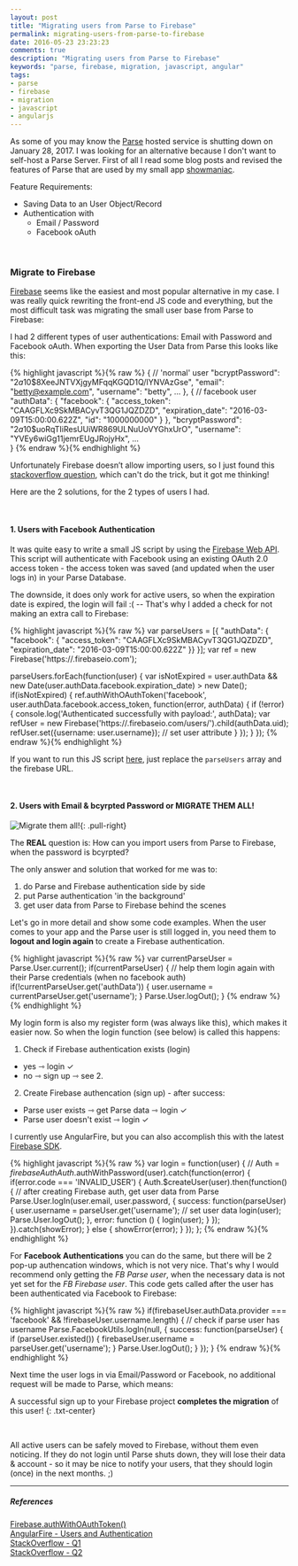 ```yaml
---
layout: post
title: "Migrating users from Parse to Firebase"
permalink: migrating-users-from-parse-to-firebase
date: 2016-05-23 23:23:23
comments: true
description: "Migrating users from Parse to Firebase"
keywords: "parse, firebase, migration, javascript, angular"
tags:
- parse
- firebase
- migration
- javascript
- angularjs
---
```


As some of you may know the [Parse](https://www.parse.com) hosted service is shutting down on January 28, 2017. I was looking for an alternative because I don't want to self-host a Parse Server. First of all I read some blog posts and revised the features of Parse that are used by my small app [showmaniac](http://showmaniac.org). 

Feature Requirements:

* Saving Data to an User Object/Record
* Authentication with
  * Email / Password
  * Facebook oAuth

<br>

### Migrate to Firebase 

[Firebase](https://www.firebase.com/) seems like the easiest and most popular alternative in my case. I was really quick rewriting the front-end JS code and everything, but the most difficult task was migrating the small user base from Parse to Firebase:

I had 2 different types of user authentications: Email with Password and Facebook oAuth. When exporting the User Data from Parse this looks like this: 

{% highlight javascript %}{% raw %}
{  // 'normal' user
  "bcryptPassword": "$2a$10$8XeeJNTVXjgyMFqqKGQD1Q/IYNVAzGse",
  "email": "betty@example.com",
  "username": "betty",
  ...
}, { // facebook user
  "authData": {
    "facebook": {
      "access_token": "CAAGFLXc9SkMBACyvT3QG1JQZDZD",
      "expiration_date": "2016-03-09T15:00:00.622Z",
      "id": "1000000000"
    }
  },
  "bcryptPassword": "$2a$10$uoRqTIiResUUiWR869ULNuUoVYGhxUrO",
  "username": "YVEy6wiGg11jemrEUgJRojyHx",
  ...  
}
{% endraw %}{% endhighlight %}


Unfortunately Firebase doesn’t allow importing users, so I just found this [stackoverflow question](http://stackoverflow.com/questions/16053273/firebase-import-users-from-existing-app), which can't do the trick, but it got me thinking!

Here are the 2 solutions, for the 2 types of users I had. 

<br>

#### 1. Users with Facebook Authentication

It was quite easy to write a small JS script by using the [Firebase Web API](https://www.firebase.com/docs/web/api/firebase/authwithoauthtoken.html). This script will authenticate with Facebook using an existing OAuth 2.0 access token - the access token was saved (and updated when the user logs in) in your Parse Database. 

The downside, it does only work for active users, so when the expiration date is expired, the login will fail :(   --  That's why I added a check for not making an extra call to Firebase:

{% highlight javascript %}{% raw %}
var parseUsers = [{ "authData": { "facebook": { "access_token": "CAAGFLXc9SkMBACyvT3QG1JQZDZD", "expiration_date": "2016-03-09T15:00:00.622Z" }} }];
var ref = new Firebase('https://<YOUR-FIREBASE-APP>.firebaseio.com');

parseUsers.forEach(function(user) {
  var isNotExpired = user.authData && new Date(user.authData.facebook.expiration_date) > new Date();
  if(isNotExpired) {
    ref.authWithOAuthToken('facebook', user.authData.facebook.access_token, function(error, authData) {
      if (!error) {
        console.log('Authenticated successfully with payload:', authData);
        var refUser = new Firebase('https://<YOUR-FIREBASE-APP>.firebaseio.com/users/').child(authData.uid);
        refUser.set({username: user.username}); // set user attribute
      }
    });
  }
});
{% endraw %}{% endhighlight %}

If you want to run this JS script [here](http://js.do/code/migrate-parse-users-to-firebase), just replace the `parseUsers` array and the firebase URL.

<br>

#### 2. Users with Email & bcyrpted Password or MIGRATE THEM ALL!

![Migrate them all!](https://cdn.meme.am/instances/200x/68515726.jpg){: .pull-right}

The **REAL** question is: How can you import users from Parse to Firebase, when the password is bcyrpted? 

The only answer and solution that worked for me was to:

1. do Parse and Firebase authentication side by side
2. put Parse authentication 'in the background'
3. get user data from Parse to Firebase behind the scenes

Let's go in more detail and show some code examples. When the user comes to your app and the Parse user is still logged in, you need them to **logout and login again** to create a Firebase authentication. 

{% highlight javascript %}{% raw %}
var currentParseUser = Parse.User.current();
if(currentParseUser) {
   // help them login again with their Parse credentials (when no facebook auth)
  if(!currentParseUser.get('authData')) {
    user.username = currentParseUser.get('username');
  }
  Parse.User.logOut();
}
{% endraw %}{% endhighlight %}


My login form is also my register form (was always like this), which makes it easier now. So when the login function (see below) is called this happens:

1. Check if Firebase authentication exists (login)
  * yes ⇾ login ✓
  * no  ⇾ sign up ⇾ see 2.
2. Create Firebase authencation (sign up) - after success:
  * Parse user exists ⇾ get Parse data ⇾ login ✓
  * Parse user doesn't exist ⇾ login ✓

I currently use AngularFire, but you can also accomplish this with the latest [Firebase SDK](https://firebase.google.com/docs/).

{% highlight javascript %}{% raw %}
var login = function(user) {
  // Auth = $firebaseAuth
  Auth.$authWithPassword(user).catch(function(error) {
    if(error.code === 'INVALID_USER') {
      Auth.$createUser(user).then(function() {
        // after creating Firebase auth, get user data from Parse
        Parse.User.logIn(user.email, user.password, {
          success: function(parseUser) {
            user.username = parseUser.get('username'); // set user data
            login(user);
            Parse.User.logOut();
          }, error: function () {
            login(user);
          }
        });
      }).catch(showError);
    } else {
      showError(error);
    }
  });
};
{% endraw %}{% endhighlight %}



For **Facebook Authentications** you can do the same, but there will be 2 pop-up authencation windows, which is not very nice. That's why I would recommend only getting the *FB Parse user*, when the necessary data is not yet set for the *FB Firebase user*. This code gets called after the user has been authenticated via Facebook to Firebase:


{% highlight javascript %}{% raw %}
if(firebaseUser.authData.provider === 'facebook' && !firebaseUser.username.length) {
  // check if parse user has username
  Parse.FacebookUtils.logIn(null, {
    success: function(parseUser) {
      if (parseUser.existed()) {
        firebaseUser.username = parseUser.get('username');
      }
      Parse.User.logOut();
    }
  });
}
{% endraw %}{% endhighlight %}

Next time the user logs in via Email/Password or Facebook, no additional request will be made to Parse, which means: 

A successful sign up to your Firebase project **completes the migration** of this user!
{: .txt-center}

<br>

All active users can be safely moved to Firebase, without them even noticing. If they do not login until Parse shuts down, they will lose their data & account - so it may be nice to notify your users, that they should login (once) in the next months. ;)


---
  
##### References

[Firebase.authWithOAuthToken()](https://www.firebase.com/docs/web/api/firebase/authwithoauthtoken.html)  
[AngularFire - Users and Authentication](https://www.firebase.com/docs/web/libraries/angular/api.html#angularfire-users-and-authentication-createusercredentials)  
[StackOverflow - Q1](http://stackoverflow.com/questions/36185483/how-to-migrate-data-from-parse-com-to-firebase)  
[StackOverflow - Q2](http://stackoverflow.com/questions/16053273/firebase-import-users-from-existing-app)    
